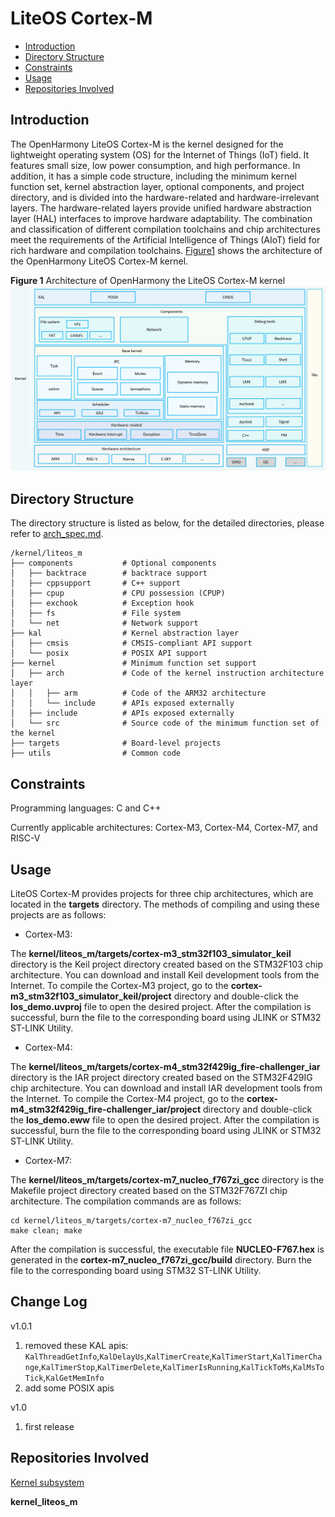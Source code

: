 # LiteOS Cortex-M<a name="EN-US_TOPIC_0000001096757661"></a>

-   [Introduction](#section11660541593)
-   [Directory Structure](#section161941989596)
-   [Constraints](#section119744591305)
-   [Usage](#section3732185231214)
-   [Repositories Involved](#section1371113476307)

## Introduction<a name="section11660541593"></a>

The OpenHarmony LiteOS Cortex-M is the kernel designed for the lightweight operating system \(OS\) for the Internet of Things \(IoT\) field. It features small size, low power consumption, and high performance. In addition, it has a simple code structure, including the minimum kernel function set, kernel abstraction layer, optional components, and project directory, and is divided into the hardware-related and hardware-irrelevant layers. The hardware-related layers provide unified hardware abstraction layer \(HAL\) interfaces to improve hardware adaptability. The combination and classification of different compilation toolchains and chip architectures meet the requirements of the Artificial Intelligence of Things \(AIoT\) field for rich hardware and compilation toolchains.  [Figure1](#fig0865152210223)  shows the architecture of the OpenHarmony LiteOS Cortex-M kernel.

**Figure  1**  Architecture of OpenHarmony the LiteOS Cortex-M kernel<a name="fig0865152210223"></a>  
![](figures/architecture-of-openharmony-the-liteos-cortex-m-kernel.png "architecture-of-openharmony-the-liteos-cortex-m-kernel")

## Directory Structure<a name="section161941989596"></a>

The directory structure is listed as below, for the detailed directories, please refer to [arch_spec.md](https://gitee.com/openharmony/kernel_liteos_m/blob/master/arch_spec.md).

```
/kernel/liteos_m
├── components           # Optional components
│   ├── backtrace        # backtrace support
│   ├── cppsupport       # C++ support
│   ├── cpup             # CPU possession (CPUP)
│   ├── exchook          # Exception hook
│   ├── fs               # File system
│   └── net              # Network support
├── kal                  # Kernel abstraction layer
│   ├── cmsis            # CMSIS-compliant API support
│   └── posix            # POSIX API support
├── kernel               # Minimum function set support
│   ├── arch             # Code of the kernel instruction architecture layer
│   │   ├── arm          # Code of the ARM32 architecture
│   │   └── include      # APIs exposed externally
│   ├── include          # APIs exposed externally
│   └── src              # Source code of the minimum function set of the kernel
├── targets              # Board-level projects
├── utils                # Common code
```

## Constraints<a name="section119744591305"></a>

Programming languages: C and C++

Currently applicable architectures: Cortex-M3, Cortex-M4, Cortex-M7, and RISC-V

## Usage<a name="section3732185231214"></a>

LiteOS Cortex-M provides projects for three chip architectures, which are located in the  **targets**  directory. The methods of compiling and using these projects are as follows:

-   Cortex-M3:

The  **kernel/liteos\_m/targets/cortex-m3\_stm32f103\_simulator\_keil**  directory is the Keil project directory created based on the STM32F103 chip architecture. You can download and install Keil development tools from the Internet. To compile the Cortex-M3 project, go to the  **cortex-m3\_stm32f103\_simulator\_keil/project**  directory and double-click the  **los\_demo.uvproj**  file to open the desired project. After the compilation is successful, burn the file to the corresponding board using JLINK or STM32 ST-LINK Utility.

-   Cortex-M4:

The  **kernel/liteos\_m/targets/cortex-m4\_stm32f429ig\_fire-challenger\_iar**  directory is the IAR project directory created based on the STM32F429IG chip architecture. You can download and install IAR development tools from the Internet. To compile the Cortex-M4 project, go to the  **cortex-m4\_stm32f429ig\_fire-challenger\_iar/project**  directory and double-click the  **los\_demo.eww**  file to open the desired project. After the compilation is successful, burn the file to the corresponding board using JLINK or STM32 ST-LINK Utility.

-   Cortex-M7:

The  **kernel/liteos\_m/targets/cortex-m7\_nucleo\_f767zi\_gcc**  directory is the Makefile project directory created based on the STM32F767ZI chip architecture. The compilation commands are as follows:

```
cd kernel/liteos_m/targets/cortex-m7_nucleo_f767zi_gcc
make clean; make
```

After the compilation is successful, the executable file  **NUCLEO-F767.hex**  is generated in the  **cortex-m7\_nucleo\_f767zi\_gcc/build**  directory. Burn the file to the corresponding board using STM32 ST-LINK Utility.

## Change Log

v1.0.1
1. removed these KAL apis: `KalThreadGetInfo`,`KalDelayUs`,`KalTimerCreate`,`KalTimerStart`,`KalTimerChange`,`KalTimerStop`,`KalTimerDelete`,`KalTimerIsRunning`,`KalTickToMs`,`KalMsToTick`,`KalGetMemInfo`
2. add some POSIX apis

v1.0
1. first release

## Repositories Involved<a name="section1371113476307"></a>

[Kernel subsystem](https://gitee.com/openharmony/docs/blob/master/en/readme/kernel.md)

**kernel\_liteos\_m**

